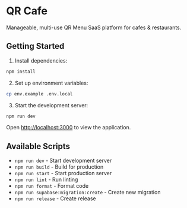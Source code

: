 # QR Cafe

Manageable, multi-use QR Menu SaaS platform for cafes & restaurants.

## Getting Started

1. Install dependencies:
```bash
npm install
```

2. Set up environment variables:
```bash
cp env.example .env.local
```

3. Start the development server:
```bash
npm run dev
```

Open [http://localhost:3000](http://localhost:3000) to view the application.

## Available Scripts

- `npm run dev` - Start development server
- `npm run build` - Build for production
- `npm run start` - Start production server
- `npm run lint` - Run linting
- `npm run format` - Format code
- `npm run supabase:migration:create` - Create new migration
- `npm run release` - Create release
